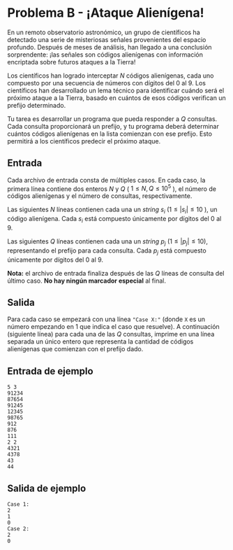 # Problema B - ¡Ataque Alienígena!

En un remoto observatorio astronómico, un grupo de científicos ha detectado una
serie de misteriosas señales provenientes del espacio profundo. Después de
meses de análisis, han llegado a una conclusión sorprendente: ¡las señales son
códigos alienígenas con información encriptada sobre futuros ataques a la
Tierra!

Los científicos han logrado interceptar $N$ códigos alienígenas, cada uno
compuesto por una secuencia de números con dígitos del $0$ al $9$. Los
científicos han desarrollado un lema técnico para identificar cuándo será el
próximo ataque a la Tierra, basado en cuántos de esos códigos verifican un
prefijo determinado.

Tu tarea es desarrollar un programa que pueda responder a $Q$ consultas. Cada
consulta proporcionará un prefijo, y tu programa deberá determinar cuántos
códigos alienígenas en la lista comienzan con ese prefijo. Esto permitirá a los
científicos predecir el próximo ataque.

## Entrada
Cada archivo de entrada consta de múltiples casos. En cada caso, la primera
línea contiene dos enteros $N$ y $Q$ ( $1 \leq N,Q \leq 10^5$ ), el número de
códigos alienígenas y el número de consultas, respectivamente.

Las siguientes $N$ líneas contienen cada una un _string_ $s_i$ ($1 \leq |s_i|
\leq 10$ ), un código alienígena. Cada $s_i$ está compuesto únicamente por
dígitos del $0$ al $9$.

Las siguientes $Q$ líneas contienen cada una un _string_ $p_j$ ($1 \leq |p_j|
\leq 10$), representando el prefijo para cada consulta. Cada $p_j$ está
compuesto únicamente por dígitos del $0$ al $9$.

**Nota:** el archivo de entrada finaliza después de las $Q$ líneas de consulta
del último caso. **No hay ningún marcador especial** al final.

## Salida
Para cada caso se empezará con una línea `"Case X:"` (donde `X` es un número
empezando en $1$ que indica el caso que resuelve). A continuación (siguiente
línea) para cada una de las $Q$ consultas, imprime en una línea separada un
único entero que representa la cantidad de códigos alienígenas que comienzan
con el prefijo dado.

## Entrada de ejemplo
```
5 3
91234
87654
91245
12345
98765
912
876
111
2 2
4321
4378
43
44
```

## Salida de ejemplo
```
Case 1:
2
1
0
Case 2:
2
0
```